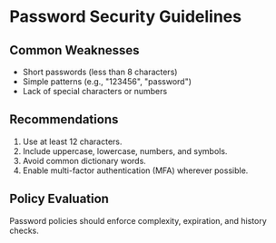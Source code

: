 # Password Security Guidelines

## Common Weaknesses
- Short passwords (less than 8 characters)
- Simple patterns (e.g., "123456", "password")
- Lack of special characters or numbers

## Recommendations
1. Use at least 12 characters.
2. Include uppercase, lowercase, numbers, and symbols.
3. Avoid common dictionary words.
4. Enable multi-factor authentication (MFA) wherever possible.

## Policy Evaluation
Password policies should enforce complexity, expiration, and history checks.
